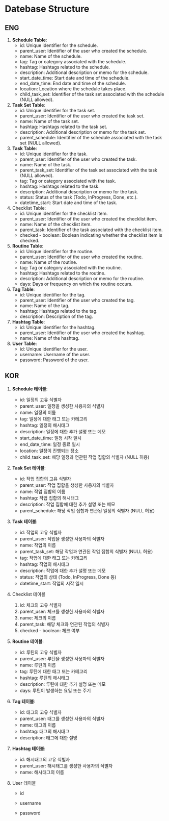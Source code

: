 # Datebase Structure

## ENG

1. **Schedule Table**:
   - id: Unique identifier for the schedule.
   - parent_user: Identifier of the user who created the schedule.
   - name: Name of the schedule.
   - tag: Tag or category associated with the schedule.
   - hashtag: Hashtags related to the schedule.
   - description: Additional description or memo for the schedule.
   - start_date_time: Start date and time of the schedule.
   - end_date_time: End date and time of the schedule.
   - location: Location where the schedule takes place.
   - child_task_set: Identifier of the task set associated with the schedule (NULL allowed).
2. **Task Set Table**:
   - id: Unique identifier for the task set.
   - parent_user: Identifier of the user who created the task set.
   - name: Name of the task set.
   - hashtag: Hashtags related to the task set.
   - description: Additional description or memo for the task set.
   - parent_schedule: Identifier of the schedule associated with the task set (NULL allowed).
3. **Task Table**:
   - id: Unique identifier for the task.
   - parent_user: Identifier of the user who created the task.
   - name: Name of the task.
   - parent_task_set: Identifier of the task set associated with the task (NULL allowed).
   - tag: Tag or category associated with the task.
   - hashtag: Hashtags related to the task.
   - description: Additional description or memo for the task.
   - status: Status of the task (Todo, InProgress, Done, etc.).
   - datetime_start: Start date and time of the task.
4. Checklist Table:
   - id: Unique identifier for the checklist item.
   - parent_user: Identifier of the user who created the checklist item.
   - name: Name of the checklist item.
   - parent_task: Identifier of the task associated with the checklist item.
   - checked - boolean: Boolean indicating whether the checklist item is checked.
5. **Routine Table**:
   - id: Unique identifier for the routine.
   - parent_user: Identifier of the user who created the routine.
   - name: Name of the routine.
   - tag: Tag or category associated with the routine.
   - hashtag: Hashtags related to the routine.
   - description: Additional description or memo for the routine.
   - days: Days or frequency on which the routine occurs.
6. **Tag Table**:
   - id: Unique identifier for the tag.
   - parent_user: Identifier of the user who created the tag.
   - name: Name of the tag.
   - hashtag: Hashtags related to the tag.
   - description: Description of the tag.
7. **Hashtag Table**:
   - id: Unique identifier for the hashtag.
   - parent_user: Identifier of the user who created the hashtag.
   - name: Name of the hashtag.
8. **User Table**:
   - id: Unique identifier for the user.
   - username: Username of the user.
   - password: Password of the user.

## KOR

1. **Schedule 테이블**:
   - id: 일정의 고유 식별자
   - parent_user: 일정을 생성한 사용자의 식별자
   - name: 일정의 이름
   - tag: 일정에 대한 태그 또는 카테고리
   - hashtag: 일정의 해시태그
   - description: 일정에 대한 추가 설명 또는 메모
   - start_date_time: 일정 시작 일시
   - end_date_time: 일정 종료 일시
   - location: 일정이 진행되는 장소
   - child_task_set: 해당 일정과 연관된 작업 집합의 식별자 (NULL 허용)
2. **Task Set 테이블**:
   - id: 작업 집합의 고유 식별자
   - parent_user: 작업 집합을 생성한 사용자의 식별자
   - name: 작업 집합의 이름
   - hashtag: 작업 집합의 해시태그
   - description: 작업 집합에 대한 추가 설명 또는 메모
   - parent_schedule: 해당 작업 집합과 연관된 일정의 식별자 (NULL 허용)
3. **Task 테이블**:
   - id: 작업의 고유 식별자
   - parent_user: 작업을 생성한 사용자의 식별자
   - name: 작업의 이름
   - parent_task_set: 해당 작업과 연관된 작업 집합의 식별자 (NULL 허용)
   - tag: 작업에 대한 태그 또는 카테고리
   - hashtag: 작업의 해시태그
   - description: 작업에 대한 추가 설명 또는 메모
   - status: 작업의 상태 (Todo, InProgress, Done 등)
   - datetime_start: 작업의 시작 일시
4. Checklist 테이블
   1. id: 체크의 고유 식별자
   2. parent_user: 체크를 생성한 사용자의 식별자
   3. name: 체크의 이름
   4. parent_task: 해당 체크와 연관된 작업의 식별자
   5. checked - boolean: 체크 여부
5. **Routine 테이블**:
   - id: 루틴의 고유 식별자
   - parent_user: 루틴을 생성한 사용자의 식별자
   - name: 루틴의 이름
   - tag: 루틴에 대한 태그 또는 카테고리
   - hashtag: 루틴의 해시태그
   - description: 루틴에 대한 추가 설명 또는 메모
   - days: 루틴이 발생하는 요일 또는 주기
6. **Tag 테이블**:
   - id: 태그의 고유 식별자
   - parent_user: 태그를 생성한 사용자의 식별자
   - name: 태그의 이름
   - hashtag: 태그의 해시태그
   - description: 태그에 대한 설명
7. **Hashtag 테이블**:
   - id: 해시태그의 고유 식별자
   - parent_user: 해시태그를 생성한 사용자의 식별자
   - name: 해시태그의 이름
8. User 테이블

   - id

   - username

   - password

